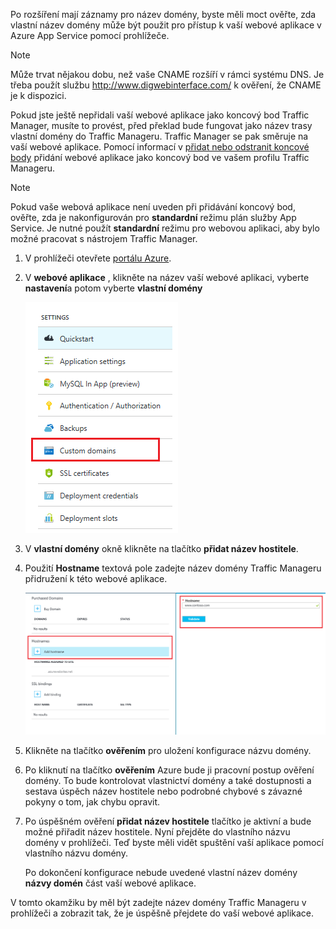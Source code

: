 Po rozšíření mají záznamy pro název domény, byste měli moct ověřte, zda vlastní název domény může být použit pro přístup k vaší webové aplikace v Azure App Service pomocí prohlížeče.

> [!NOTE]
> Může trvat nějakou dobu, než vaše CNAME rozšíří v rámci systému DNS. Je třeba použít službu <a href="http://www.digwebinterface.com/">http://www.digwebinterface.com/</a> k ověření, že CNAME je k dispozici.
> 
> 

Pokud jste ještě nepřidali vaší webové aplikace jako koncový bod Traffic Manager, musíte to provést, před překlad bude fungovat jako název trasy vlastní domény do Traffic Manageru. Traffic Manager se pak směruje na vaší webové aplikace. Pomocí informací v [přidat nebo odstranit koncové body](../articles/traffic-manager/traffic-manager-endpoints.md) přidání webové aplikace jako koncový bod ve vašem profilu Traffic Manageru.

> [!NOTE]
> Pokud vaše webová aplikace není uveden při přidávání koncový bod, ověřte, zda je nakonfigurován pro **standardní** režimu plán služby App Service. Je nutné použít **standardní** režimu pro webovou aplikaci, aby bylo možné pracovat s nástrojem Traffic Manager.
> 
> 

1. V prohlížeči otevřete [portálu Azure](https://portal.azure.com).
2. V **webové aplikace** , klikněte na název vaší webové aplikaci, vyberte **nastavení**a potom vyberte **vlastní domény**
   
    ![](./media/custom-dns-web-site/dncmntask-cname-6.png)
3. V **vlastní domény** okně klikněte na tlačítko **přidat název hostitele**.
4. Použití **Hostname** textová pole zadejte název domény Traffic Manageru přidružení k této webové aplikace.
   
    ![](./media/custom-dns-web-site/dncmntask-cname-8.png)
5. Klikněte na tlačítko **ověřením** pro uložení konfigurace názvu domény.
6. Po kliknutí na tlačítko **ověřením** Azure bude ji pracovní postup ověření domény. To bude kontrolovat vlastnictví domény a také dostupnosti a sestava úspěch název hostitele nebo podrobné chybové s závazné pokyny o tom, jak chybu opravit.    
7. Po úspěšném ověření **přidat název hostitele** tlačítko je aktivní a bude možné přiřadit název hostitele. Nyní přejděte do vlastního názvu domény v prohlížeči. Teď byste měli vidět spuštění vaší aplikace pomocí vlastního názvu domény. 
   
   Po dokončení konfigurace nebude uvedené vlastní název domény **názvy domén** část vaší webové aplikace.

V tomto okamžiku by měl být zadejte název domény Traffic Manageru v prohlížeči a zobrazit tak, že je úspěšně přejdete do vaší webové aplikace.

